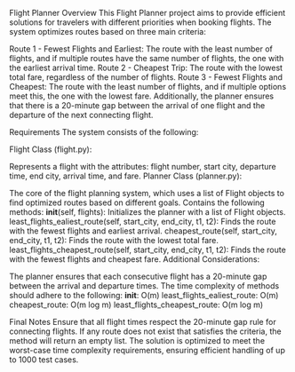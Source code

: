 Flight Planner
Overview
This Flight Planner project aims to provide efficient solutions for travelers with different priorities when booking flights. The system optimizes routes based on three main criteria:

Route 1 - Fewest Flights and Earliest: The route with the least number of flights, and if multiple routes have the same number of flights, the one with the earliest arrival time.
Route 2 - Cheapest Trip: The route with the lowest total fare, regardless of the number of flights.
Route 3 - Fewest Flights and Cheapest: The route with the least number of flights, and if multiple options meet this, the one with the lowest fare.
Additionally, the planner ensures that there is a 20-minute gap between the arrival of one flight and the departure of the next connecting flight.

Requirements
The system consists of the following:

Flight Class (flight.py):

Represents a flight with the attributes: flight number, start city, departure time, end city, arrival time, and fare.
Planner Class (planner.py):

The core of the flight planning system, which uses a list of Flight objects to find optimized routes based on different goals.
Contains the following methods:
__init__(self, flights): Initializes the planner with a list of Flight objects.
least_flights_ealiest_route(self, start_city, end_city, t1, t2): Finds the route with the fewest flights and earliest arrival.
cheapest_route(self, start_city, end_city, t1, t2): Finds the route with the lowest total fare.
least_flights_cheapest_route(self, start_city, end_city, t1, t2): Finds the route with the fewest flights and cheapest fare.
Additional Considerations:

The planner ensures that each consecutive flight has a 20-minute gap between the arrival and departure times.
The time complexity of methods should adhere to the following:
__init__: O(m)
least_flights_ealiest_route: O(m)
cheapest_route: O(m log m)
least_flights_cheapest_route: O(m log m)


Final Notes
Ensure that all flight times respect the 20-minute gap rule for connecting flights.
If any route does not exist that satisfies the criteria, the method will return an empty list.
The solution is optimized to meet the worst-case time complexity requirements, ensuring efficient handling of up to 1000 test cases.
